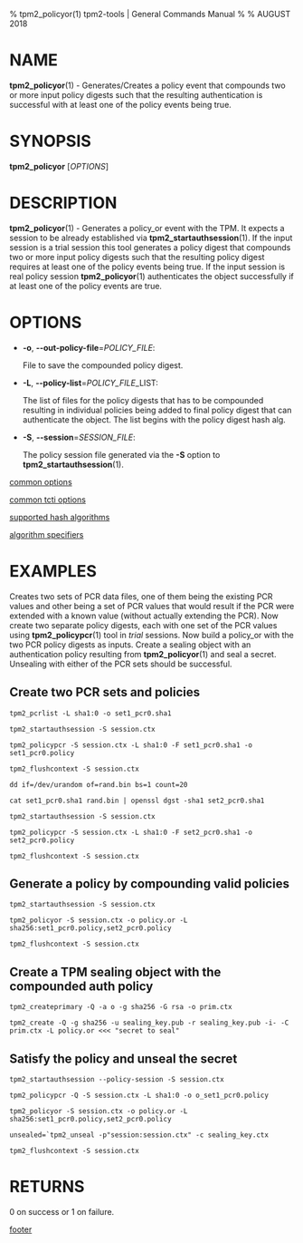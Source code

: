 % tpm2_policyor(1) tpm2-tools | General Commands Manual
%
% AUGUST 2018

# NAME

**tpm2_policyor**(1) - Generates/Creates a policy event that compounds two or
more input policy digests such that the resulting authentication is successful
with at least one of the policy events being true.

# SYNOPSIS

**tpm2_policyor** [*OPTIONS*]

# DESCRIPTION

**tpm2_policyor**(1) - Generates a policy_or event with the TPM. It expects a
session to be already established via **tpm2_startauthsession**(1). If
the input session is a trial session this tool generates a policy digest that
compounds two or more input  policy digests such that the resulting policy digest
requires at least one of the policy events being true. If the input session is
real policy session **tpm2_policyor**(1) authenticates the object successfully if
at least one of the policy events are true.

# OPTIONS

  * **-o**, **--out-policy-file**=_POLICY\_FILE_:

    File to save the compounded policy digest.

  * **-L**, **--policy-list**=_POLICY\_FILE_\_LIST:

    The list of files for the policy digests that has to be compounded resulting
    in individual policies being added to final policy digest that can
    authenticate the object. The list begins with the policy digest hash alg.

  * **-S**, **--session**=_SESSION_FILE_:

    The policy session file generated via the **-S** option to
    **tpm2_startauthsession**(1).

[common options](common/options.md)

[common tcti options](common/tcti.md)

[supported hash algorithms](common/hash.md)

[algorithm specifiers](common/alg.md)

# EXAMPLES

Creates two sets of PCR data files, one of them being the existing PCR values
and other being a set of PCR values that would result if the PCR were extended
with a known value (without actually extending the PCR). Now create two separate
policy digests, each with one set of the PCR values using **tpm2_policypcr**(1) tool
in *trial* sessions. Now build a policy_or with the two PCR policy digests as
inputs. Create a sealing object with an authentication policy resulting from
**tpm2_policyor**(1)
and seal a secret. Unsealing with either of the PCR sets should be successful.

## Create two PCR sets and policies
```
tpm2_pcrlist -L sha1:0 -o set1_pcr0.sha1

tpm2_startauthsession -S session.ctx

tpm2_policypcr -S session.ctx -L sha1:0 -F set1_pcr0.sha1 -o set1_pcr0.policy

tpm2_flushcontext -S session.ctx

dd if=/dev/urandom of=rand.bin bs=1 count=20

cat set1_pcr0.sha1 rand.bin | openssl dgst -sha1 set2_pcr0.sha1

tpm2_startauthsession -S session.ctx

tpm2_policypcr -S session.ctx -L sha1:0 -F set2_pcr0.sha1 -o set2_pcr0.policy

tpm2_flushcontext -S session.ctx
```

## Generate a policy by compounding valid policies
```
tpm2_startauthsession -S session.ctx

tpm2_policyor -S session.ctx -o policy.or -L sha256:set1_pcr0.policy,set2_pcr0.policy

tpm2_flushcontext -S session.ctx
```

## Create a TPM sealing object with the compounded auth policy
```
tpm2_createprimary -Q -a o -g sha256 -G rsa -o prim.ctx

tpm2_create -Q -g sha256 -u sealing_key.pub -r sealing_key.pub -i- -C prim.ctx -L policy.or <<< "secret to seal"
```

## Satisfy the policy and unseal the secret
```
tpm2_startauthsession --policy-session -S session.ctx

tpm2_policypcr -Q -S session.ctx -L sha1:0 -o o_set1_pcr0.policy

tpm2_policyor -S session.ctx -o policy.or -L sha256:set1_pcr0.policy,set2_pcr0.policy

unsealed=`tpm2_unseal -p"session:session.ctx" -c sealing_key.ctx

tpm2_flushcontext -S session.ctx
```

# RETURNS

0 on success or 1 on failure.

[footer](common/footer.md)
